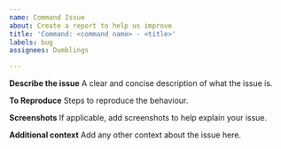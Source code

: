 ```yaml
---
name: Command Issue
about: Create a report to help us improve
title: 'Command: <command name> - <title>'
labels: bug
assignees: Dumblings

---
```


**Describe the issue**
A clear and concise description of what the issue is.

**To Reproduce**
Steps to reproduce the behaviour.

**Screenshots**
If applicable, add screenshots to help explain your issue.

**Additional context**
Add any other context about the issue here.
